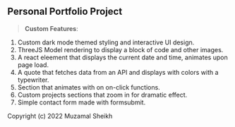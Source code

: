 ## Personal Portfolio Project

>**Custom Features**:
<ol>
    <li>Custom dark mode themed styling and interactive UI design.</li>
    <li>ThreeJS Model rendering to display a block of code and other images.</li>
    <li>A react eleement that displays the current date and time, animates upon page load.</li>
    <li>A quote that fetches data from an API and displays with colors with a typewriter.</li>
    <li>Section that animates with on on-click functions.</li>
    <li>Custom projects sections that zoom in for dramatic effect.</li>
    <li>Simple contact form made with formsubmit.</li>
</ol>

Copyright (c) 2022 Muzamal Sheikh